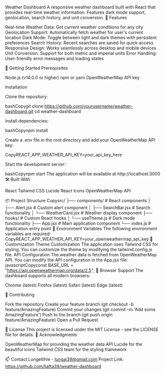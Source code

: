Weather Dashboard
A responsive weather dashboard built with React that provides real-time weather information. Features dark mode support, geolocation, search history, and unit conversion.
🌟 Features

Real-time Weather Data: Get current weather conditions for any city
Geolocation Support: Automatically fetch weather for user's current location
Dark Mode: Toggle between light and dark themes with persistent preferences
Search History: Recent searches are saved for quick access
Responsive Design: Works seamlessly across desktop and mobile devices
Unit Conversion: Support for both metric and imperial units
Error Handling: User-friendly error messages and loading states

🚀 Getting Started
Prerequisites

Node.js (v14.0.0 or higher)
npm or yarn
OpenWeatherMap API key

Installation

Clone the repository:

bashCopygit clone https://github.com/yourusername/weather-dashboard.git
cd weather-dashboard

Install dependencies:

bashCopynpm install

Create a .env file in the root directory and add your OpenWeatherMap API key:

CopyREACT_APP_WEATHER_API_KEY=your_api_key_here

Start the development server:

bashCopynpm start
The application will be available at http://localhost:3000
🛠️ Built With

React
Tailwind CSS
Lucide React Icons
OpenWeatherMap API

📦 Project Structure
Copysrc/
  ├── components/        # React components
  │   ├── Alert.jsx     # Custom alert component
  │   ├── SearchBar.jsx # Search functionality
  │   └── WeatherCard.jsx # Weather display component
  ├── hooks/            # Custom React hooks
  │   └── useTheme.js   # Dark mode functionality
  ├── App.jsx           # Main application component
  └── index.js          # Application entry point
🔑 Environment Variables
The following environment variables are required:
CopyREACT_APP_WEATHER_API_KEY=your_openweathermap_api_key
🎨 Customization
Theme Customization
The application uses Tailwind CSS for styling. You can customize the theme by modifying the tailwind.config.js file.
API Configuration
The weather data is fetched from OpenWeatherMap API. You can modify the API configuration in the App.jsx file:
javascriptCopyconst BASE_URL = "https://api.openweathermap.org/data/2.5";
📱 Browser Support
The dashboard supports all modern browsers:

Chrome (latest)
Firefox (latest)
Safari (latest)
Edge (latest)

🤝 Contributing

Fork the repository
Create your feature branch (git checkout -b feature/AmazingFeature)
Commit your changes (git commit -m 'Add some AmazingFeature')
Push to the branch (git push origin feature/AmazingFeature)
Open a Pull Request

📝 License
This project is licensed under the MIT License - see the LICENSE file for details.
🙏 Acknowledgments

OpenWeatherMap for providing the weather data API
Lucide for the beautiful icons
Tailwind CSS team for the styling framework

📫 Contact
Lungellihle - lungaj39@gmail.com
Project Link: https://github.com/ljafta39/weather-dashboard